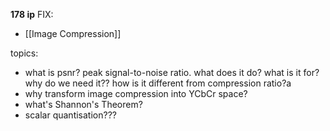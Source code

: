 **178 ip**
FIX:
- [[Image Compression]]

topics:
- what is psnr? peak signal-to-noise ratio. what does it do? what is it for? why do we need it?? how is it different from compression ratio?a
- why transform image  compression into YCbCr space?
- what's Shannon's Theorem?
- scalar quantisation??[]()?